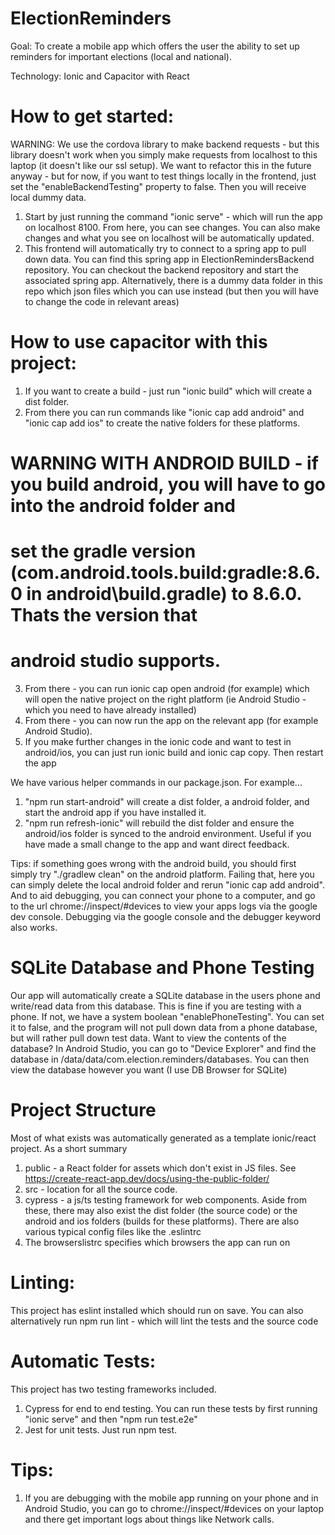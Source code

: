 # ElectionReminders

Goal: 
To create a mobile app which offers the user the ability to set up reminders for important elections 
(local and national). 

Technology: 
Ionic and Capacitor with React

# How to get started: 
WARNING: We use the cordova library to make backend requests - but this library doesn't work when you simply make requests
from localhost to this laptop (it doesn't like our ssl setup). We want to refactor this in the future anyway - but for now, 
if you want to test things locally in the frontend, just set the "enableBackendTesting" property to false. Then you will receive local dummy data. 

1. Start by just running the command "ionic serve" - which will run the app on localhost 8100. From here, you can see changes. 
You can also make changes and what you see on localhost will be automatically updated. 
2. This frontend will automatically try to connect to a spring app to pull down data. You can find this spring app in ElectionRemindersBackend repository. You can checkout the backend repository and start the associated spring app. Alternatively, there is a dummy data folder in this repo which json files which you can use instead (but then you will have to change the code in relevant areas)

# How to use capacitor with this project: 
1. If you want to create a build - just run "ionic build" which will create a dist folder.
2. From there you can run commands like "ionic cap add android" and "ionic cap add ios" to create the native folders for these platforms. 
# WARNING WITH ANDROID BUILD - if you build android, you will have to go into the android folder and 
# set the gradle version (com.android.tools.build:gradle:8.6.0 in android\build.gradle) to 8.6.0. Thats the version that 
# android studio supports. 
3. From there - you can run ionic cap open android (for example) which will open the native project on the right platform (ie Android Studio - which you need to have already installed)
4. From there - you can now run the app on the relevant app (for example Android Studio).
5. If you make further changes in the ionic code and want to test in android/ios, you can just run ionic build and ionic cap copy. Then restart the app

We have various helper commands in our package.json. For example...
1. "npm run start-android" will create a dist folder, a android folder, and start the android app if you have installed it.
2. "npm run refresh-ionic" will rebuild the dist folder and ensure the android/ios folder is synced to the android environment. Useful if you have made a small change to the app and want direct feedback. 

Tips: if something goes wrong with the android build, you should first simply try "./gradlew clean" on the android platform. Failing that, here you can simply delete the local android folder and rerun 
"ionic cap add android". And to aid debugging, you can connect your phone to a computer, and go to the url
chrome://inspect/#devices to view your apps logs via the google dev console. Debugging via the google console and the 
debugger keyword also works. 

# SQLite Database and Phone Testing
Our app will automatically create a SQLite database in the users phone and write/read data from this database. 
This is fine if you are testing with a phone. If not, we have a system boolean "enablePhoneTesting". You can set it to false, 
and the program will not pull down data from a phone database, but will rather pull down test data. 
Want to view the contents of the database? In Android Studio, you can go to "Device Explorer" and find the database in 
/data/data/com.election.reminders/databases. You can then view the database however you want (I use DB Browser for SQLite)

# Project Structure
Most of what exists was automatically generated as a template ionic/react project. As a short summary
1. public - a React folder for assets which don't exist in JS files. See https://create-react-app.dev/docs/using-the-public-folder/
2. src - location for all the source code. 
3. cypress - a js/ts testing framework for web components. 
Aside from these, there may also exist the dist folder (the source code) or the android and ios folders (builds for these platforms). There are also various typical config files like the .eslintrc
4. The browserslistrc specifies which browsers the app can run on

# Linting:
This project has eslint installed which should run on save. You can also alternatively run 
npm run lint - which will lint the tests and the source code 

# Automatic Tests:
This project has two testing frameworks included. 
1. Cypress for end to end testing. You can run these tests by first running "ionic serve" and then "npm run test.e2e"
2. Jest for unit tests. Just run npm test. 

# Tips:
1. If you are debugging with the mobile app running on your phone and in Android Studio, you can go to chrome://inspect/#devices on your laptop and there get important logs about things like Network calls.  
